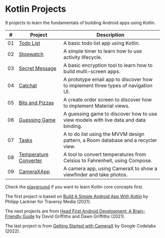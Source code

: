 # Kotlin Projects

9 projects to learn the fundamentals of building Android apps using Kotlin.

| #   | Project                                                                                                   | Description                                                                         |
| --- | --------------------------------------------------------------------------------------------------------- | ----------------------------------------------------------------------------------- |
| 01  | [Todo List](https://github.com/solygambas/kotlin-projects/tree/main/01-todo-list)                         | A basic todo list app using Kotlin.                                                 |
| 02  | [Stopwatch](https://github.com/solygambas/kotlin-projects/tree/main/02-stopwatch)                         | A simple timer to learn how to use activity lifecycle.                              |
| 03  | [Secret Message](https://github.com/solygambas/kotlin-projects/tree/main/03-secret-message)               | A basic encryption tool to learn how to build multi-screen apps.                    |
| 04  | [Catchat](https://github.com/solygambas/kotlin-projects/tree/main/04-catchat)                             | A prototype email app to discover how to implement three types of navigation UI.    |
| 05  | [Bits and Pizzas](https://github.com/solygambas/kotlin-projects/tree/main/05-bits-and-pizzas)             | A create order screen to discover how to implement Material views.                  |
| 06  | [Guessing Game](https://github.com/solygambas/kotlin-projects/tree/main/06-guessing-game)                 | A guessing game to discover how to use view models with live data and data binding. |
| 07  | [Tasks](https://github.com/solygambas/kotlin-projects/tree/main/07-tasks)                                 | A to do list using the MVVM design pattern, a Room database and a recycler view.    |
| 08  | [Temperature Converter](https://github.com/solygambas/kotlin-projects/tree/main/08-temperature-converter) | A tool to convert temperatures from Celsius to Fahrenheit, using Compose.           |
| 09  | [CameraXApp](https://github.com/solygambas/kotlin-projects/tree/main/09-camerax-app)                      | A camera app, using CameraX to show a viewfinder and take photos.                   |

Check the [playground](https://github.com/solygambas/kotlin-projects/tree/main/playground) if you want to learn Kotlin core concepts first.

The first project is based on [Build A Simple Android App With Kotlin](https://www.youtube.com/watch?v=BBWyXo-3JGQ) by Philipp Lackner for Traversy Media (2021).

The next projects are from [Head First Android Development: A Brain-Friendly Guide](https://www.amazon.com/Head-First-Android-Development-Brain-Friendly/dp/1449362184) by David Griffiths and Dawn Griffiths (2021).

The last project is from [Getting Started with CameraX](https://developer.android.com/codelabs/camerax-getting-started) by Google Codelabs (2022).
